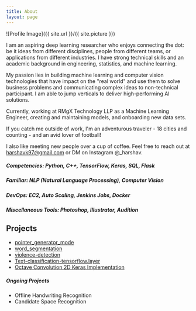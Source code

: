 ```yaml
---
title: About
layout: page
---
```

![Profile Image]({{ site.url }}/{{ site.picture }})

<p>I am an aspiring deep learning researcher who enjoys connecting the dot: be it ideas from different disciplines, people from different teams, or applications from different industries. I have strong technical skills and an academic background in engineering, statistics, and machine learning.

My passion lies in building machine learning and computer vision technologies that have impact on the "real world" and use them to solve business problems and communicating complex ideas to non-technical participant. I am able to jump verticals to deliver high-performing AI solutions.

Currently, working at RMgX Technology LLP as a Machine Learning Engineer, creating and maintaining models, and onboarding new data sets.

If you catch me outside of work, I'm an adventurous traveler - 18 cities and counting - and an avid lover of football!

I also like meeting new people over a cup of coffee. Feel free to reach out at harshavk97@gmail.com or DM on Instagram @_harshav.</p>

<h5> Competencies: Python, C++, TensorFlow, Keras, SQL, Flask </h5>
<h5> Familiar: NLP (Natural Language Processing), Computer Vision </h5>
<h5> DevOps: EC2, Auto Scaling, Jenkins Jobs, Docker</h5>

<h5> Miscellaneous Tools: Photoshop, Illustrator, Audition</h5>

<h2>Projects</h2>
<ul>
	<li><a href="https://github.com/harshavkumar/pointer_generator_model">pointer_generator_mode</a></li>
	<li><a href="https://github.com/harshavkumar/word_segmentation">word_segmentation</a></li>
	<li><a href="https://github.com/harshavkumar/violence-detection">violence-detection</a></li>
	<li><a href="https://github.com/harshavkumar/Text-classification-tensorflow.layer">Text-classification-tensorflow.layer</a></li>
    <li><a href="https://github.com/harshavkumar/octave_2d_keras">Octave Convolution 2D Keras Implementation</a></li>
</ul>

<h5> Ongoing Projects </h5>

<ul>
    <li> Offline Handwriting Recognition</li>
    <li> Candidate Space Recognition</li>
</ul>